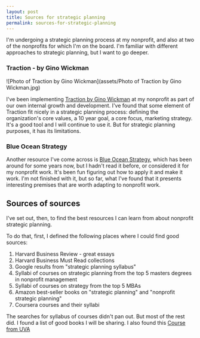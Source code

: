 ```yaml
---
layout: post
title: Sources for strategic planning
permalink: sources-for-strategic-planning
---
```




I'm undergoing a strategic planning process at my nonprofit, and also at two of the nonprofits for which I'm on the board. I'm familiar with different approaches to strategic planning, but I want to go deeper. 

### Traction - by Gino Wickman

![Photo of Traction by Gino Wickman](assets/Photo of Traction by Gino Wickman.jpg)

I've been implementing [Traction by Gino Wickman](https://smile.amazon.com/Traction-Get-Grip-Your-Business/dp/1936661837/) at my nonprofit as part of our own internal growth and development. I've found that some element of Traction fit nicely in a strategic planning process: defining the organization's core values, a 10 year goal, a core focus, marketing strategy.  It's a good tool and I will continue to use it. But for strategic planning purposes, it has its limitations. 

### Blue Ocean Strategy

Another resource I've come across is [Blue Ocean Strategy](https://smile.amazon.com/Blue-Ocean-Strategy-Expanded-Uncontested/dp/1625274491/), which has been around for some years now, but I hadn't read it before, or considered it for my nonprofit work.  It's been fun figuring out how to apply it and make it work.  I'm not finished with it, but so far, what I've found that it presents interesting premises that are worth adapting to nonprofit work.



## Sources of sources

I've set out, then, to find the best resources I can learn from about nonprofit strategic planning. 

To do that, first, I defined the following places where I could find good sources: 

1. Harvard Business Review - great essays
2. Harvard Business Must Read collections
3. Google results from "strategic planning syllabus" 
4. Syllabi of courses on strategic planning from the top 5 masters degrees in nonprofit management
5. Syllabi of courses on strategy from the top 5 MBAs
6. Amazon best-seller books on "strategic planning" and "nonprofit strategic planning"
7. Coursera courses and their syllabi

The searches for syllabus of courses didn't pan out. But most of the rest did. I found a list of good books I will be sharing. I also found this [Course from UVA](https://www.coursera.org/learn/uva-darden-strategic-planning-execution) 



